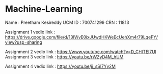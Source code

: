# Machine-Learning

Name : Preetham Kesireddy
UCM ID : 700741299
CRN : 11813

Assignment 1 vedio link : https://drive.google.com/file/d/13IWvE0ixJUwdHKWeEcUehXm4r79LqeFY/view?usp=sharing

Assignment 2 vedio link : https://www.youtube.com/watch?v=D_CHITEl7UI
 Assignment 3 vedio link : https://youtu.be/rWZyD4M_hUM
 
 Assignment 4 vedio link : https://youtu.be/jj_sSI7Yy2M
 
